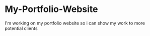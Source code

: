 # My-Portfolio-Website
I'm working on my portfolio website so i can show my work to more potential clients
